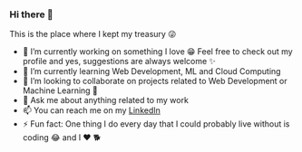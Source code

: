 ### Hi there 👋

This is the place where I kept my treasury 😜

- 🔭 I’m currently working on something I love 😁 Feel free to check out my profile and yes, suggestions are always welcome ✨
- 🌱 I’m currently learning Web Development, ML and Cloud Computing
- 👯 I’m looking to collaborate on projects related to Web Development or Machine Learning 🧐
- 💬 Ask me about anything related to my work
- 📫 You can reach me on my [LinkedIn](https://www.linkedin.com/in/tushar-gupta-ba733a192)
- ⚡ Fun fact: One thing I do every day that I could probably live without is coding 😂 and I ❤️ 🐕
